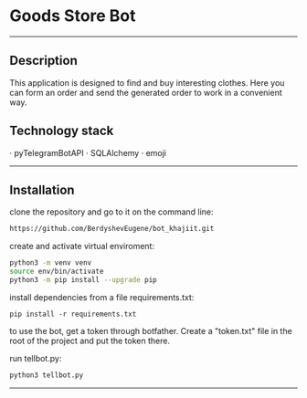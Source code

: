 # Goods Store Bot
____
## Description
This application is designed to find and buy interesting clothes.
Here you can form an order and send the generated order to work in a convenient way.

## Technology stack
· pyTelegramBotAPI
· SQLAlchemy
· emoji
____

## Installation

clone the repository and go to it on the command line:
```sh
https://github.com/BerdyshevEugene/bot_khajiit.git
```

create and activate virtual enviroment:
```sh
python3 -m venv venv
source env/bin/activate
python3 -m pip install --upgrade pip
```
install dependencies from a file requirements.txt:
```
pip install -r requirements.txt
```
to use the bot, get a token through botfather. Сreate a "token.txt" file in the root of the project and put the token there.

run tellbot.py:
```sh
python3 tellbot.py
```
____